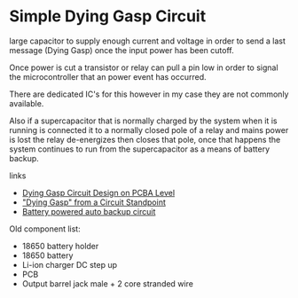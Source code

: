 # Simple Dying Gasp Circuit

large capacitor to supply enough current and voltage in order to send a last message (Dying Gasp) once the input power has been cutoff.

Once power is cut a transistor or relay can pull a pin low in order to signal the microcontroller that an power event has occurred.

There are dedicated IC's for this however in my case they are not commonly available.

Also if a supercapacitor that is normally charged by the system when it is running is connected it to a normally closed pole of a relay and mains power is lost the relay de-energizes then closes that pole, once that happens the system continues to run from the supercapacitor as a means of battery backup.

links
- [Dying Gasp Circuit Design on PCBA Level](https://medium.com/a-hardware-engineers-job-record/dying-gasp-circuit-design-on-pcba-level-27c6f9ecaead)
- ["Dying Gasp" from a Circuit Standpoint](https://www.mathscinotes.com/2011/02/dying-gasp-from-a-circuit-standpoint/)
- [Battery powered auto backup circuit](https://www.gadgetronicx.com/battery-auto-backup-circuit-dc/)

Old component list:
- 18650 battery holder
- 18650 battery
- Li-ion charger DC step up
- PCB
- Output barrel jack male + 2 core stranded wire